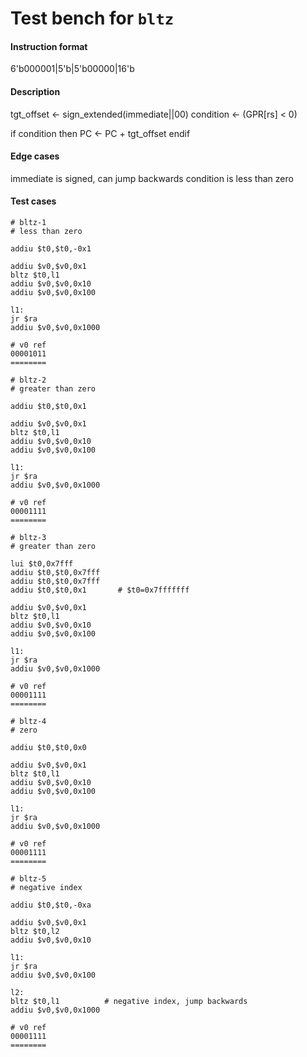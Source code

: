 # Test bench for `bltz`

#### Instruction format

6'b000001|5'b<rs>|5'b00000|16'b<immediate>

#### Description

tgt_offset <- sign_extended(immediate||00)
condition <- (GPR[rs] < 0)

if condition then
    PC <- PC + tgt_offset
endif

#### Edge cases

immediate is signed, can jump backwards
condition is less than zero

#### Test cases

```assembly
# bltz-1
# less than zero

addiu $t0,$t0,-0x1

addiu $v0,$v0,0x1
bltz $t0,l1
addiu $v0,$v0,0x10
addiu $v0,$v0,0x100

l1:
jr $ra
addiu $v0,$v0,0x1000

# v0 ref
00001011
========
```

```assembly
# bltz-2
# greater than zero

addiu $t0,$t0,0x1

addiu $v0,$v0,0x1
bltz $t0,l1
addiu $v0,$v0,0x10
addiu $v0,$v0,0x100

l1:
jr $ra
addiu $v0,$v0,0x1000

# v0 ref
00001111
========
```

```assembly
# bltz-3
# greater than zero

lui $t0,0x7fff
addiu $t0,$t0,0x7fff
addiu $t0,$t0,0x7fff
addiu $t0,$t0,0x1       # $t0=0x7fffffff

addiu $v0,$v0,0x1
bltz $t0,l1
addiu $v0,$v0,0x10
addiu $v0,$v0,0x100

l1:
jr $ra
addiu $v0,$v0,0x1000

# v0 ref
00001111
========
```

```assembly
# bltz-4
# zero

addiu $t0,$t0,0x0

addiu $v0,$v0,0x1
bltz $t0,l1
addiu $v0,$v0,0x10
addiu $v0,$v0,0x100

l1:
jr $ra
addiu $v0,$v0,0x1000

# v0 ref
00001111
========
```

```assembly
# bltz-5
# negative index

addiu $t0,$t0,-0xa

addiu $v0,$v0,0x1
bltz $t0,l2
addiu $v0,$v0,0x10

l1:
jr $ra
addiu $v0,$v0,0x100

l2:
bltz $t0,l1          # negative index, jump backwards
addiu $v0,$v0,0x1000

# v0 ref
00001111
========
```
